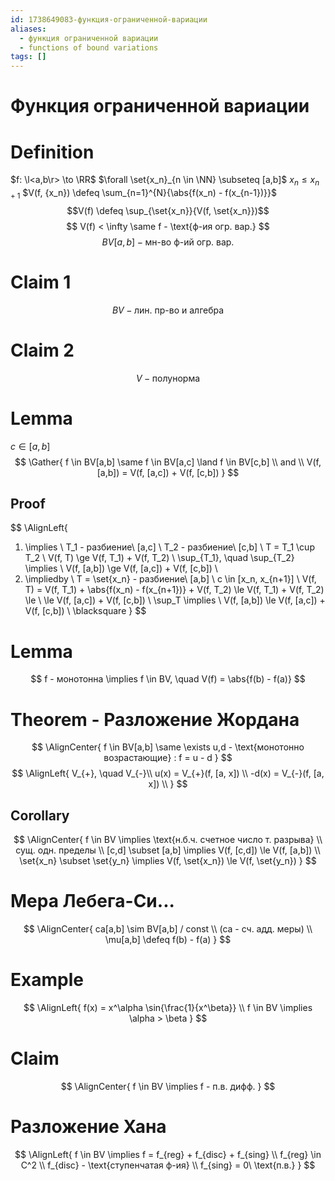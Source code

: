 ```yaml
---
id: 1738649083-функция-ограниченной-вариации
aliases:
  - функция ограниченной вариации
  - functions of bound variations
tags: []
---
```


# Функция ограниченной вариации
# Definition
$f: \l<a,b\r> \to \RR$
 $\forall \set{x_n}_{n \in \NN} \subseteq [a,b]$
 $x_n \le x_{n+1}$
$V(f, {x_n}) \defeq \sum_{n=1}^{N}{\abs{f(x_n) - f(x_{n-1})}}$
$$V(f) \defeq \sup_{\set{x_n}}{V(f, \set{x_n}})$$
$$
V(f) < \infty \same f - \text{ф-ия огр. вар.}
$$
$$
BV[a,b] - \text{мн-во ф-ий огр. вар.}
$$
# Claim 1
$$
BV - \text{лин. пр-во и алгебра}
$$
# Claim 2
$$
V - \text{полунорма}
$$
# Lemma
$c \in [a,b]$
$$
\Gather{
f \in BV[a,b] \same f \in BV[a,c] \land f \in BV[c,b] \\
and \\
V(f, [a,b]) = V(f, [a,c]) + V(f, [c,b])
}
$$
## Proof
$$
\AlignLeft{
1) \implies \\
T_1 - разбиение\ [a,c] \\
T_2 - разбиение\ [c,b] \\
T = T_1 \cup T_2 \\
V(f, T) \ge V(f, T_1) + V(f, T_2) \\
\sup_{T_1}, \quad \sup_{T_2} \implies \\
V(f, [a,b]) \ge V(f, [a,c]) + V(f, [c,b]) \\
2) \impliedby \\
T = \set{x_n} - разбиение\ [a,b] \\
c \in [x_n, x_{n+1}] \\
V(f, T) = V(f, T_1) + \abs{f(x_n) - f(x_{n+1})} + V(f, T_2)
\le V(f, T_1) + V(f, T_2) \le \\
\le V(f, [a,c]) + V(f, [c,b]) \\
\sup_T \implies \\
V(f, [a,b]) \le V(f, [a,c]) + V(f, [c,b])
\\
\blacksquare
}
$$
# Lemma
$$
f - монотонна \implies f \in BV, \quad V(f) = \abs{f(b) - f(a)}
$$
# Theorem - Разложение Жордана
$$
\AlignCenter{
f \in BV[a,b] \same \exists u,d - \text{монотонно возрастающие} : f = u - d
}
$$
$$
\AlignLeft{
V_{+}, \quad V_{-}\\
u(x) = V_{+}(f, [a, x]) \\
-d(x) = V_{-}(f, [a, x]) \\
}
$$
## Corollary
$$
\AlignCenter{
f \in BV \implies \text{н.б.ч. счетное число т. разрыва} \\
сущ. одн. пределы \\
[c,d] \subset [a,b] \implies V(f, [c,d]) \le V(f, [a,b]) \\
\set{x_n} \subset \set{y_n} \implies
V(f, \set{x_n}) \le V(f, \set{y_n})
}
$$
# Мера Лебега-Си...
$$
\AlignCenter{
ca[a,b] \sim BV[a,b] / const \\
(ca - сч. адд. меры) \\
\mu[a,b] \defeq f(b) - f(a)
}
$$
# Example
$$
\AlignLeft{
f(x) = x^\alpha \sin{\frac{1}{x^\beta}} \\
f \in BV \implies \alpha > \beta
}
$$
# Claim
$$
\AlignCenter{
f \in BV \implies f - п.в. дифф.
}
$$
# Разложение Хана
$$
\AlignLeft{
f \in BV \implies
f = f_{reg} + f_{disc} + f_{sing} \\
f_{reg} \in C^2 \\
f_{disc} - \text{ступенчатая ф-ия} \\
f_{sing} = 0\ \text{п.в.}
}
$$

